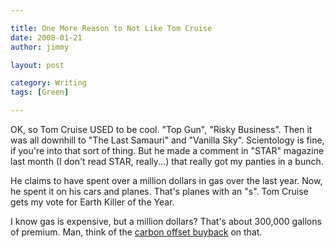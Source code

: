```yaml
---

title: One More Reason to Not Like Tom Cruise
date: 2008-01-21
author: jimmy

layout: post

category: Writing
tags: [Green]

---
```


OK, so Tom Cruise USED to be cool.  "Top Gun", "Risky Business".  Then it was all downhill to "The Last Samauri" and "Vanilla Sky".  Scientology is fine, if you're into that sort of thing.  But he made a comment in "STAR" magazine last month (I don't read STAR, really...) that really got my panties in a bunch.
<!-- more -->

He claims to have spent over a million dollars in gas over the last year.  Now, he spent it on his cars and planes.  That's planes with an "s".  Tom Cruise gets my vote for Earth Killer of the Year.   

I know gas is expensive, but a million dollars?  That's about 300,000 gallons of premium.  Man, think of the <a href="http://en.wikipedia.org/wiki/Carbon_offset" target="_blank">carbon offset buyback</a> on that.
